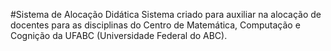 #Sistema de Alocação Didática
Sistema criado para auxiliar na alocação de docentes para as disciplinas do Centro de Matemática, Computação e Cognição da UFABC (Universidade Federal do ABC).
